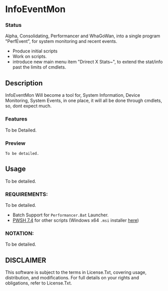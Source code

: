 # InfoEventMon

### Status
Alpha, Consolidating, Performancer and WhaGoWan, into a single program "PerfEvent", for system monitoring and recent events.
- Produce initial scripts
- Work on scripts.
- introduce new main menu item "Drirect X Stats~", to extend the stat/info past the limits of cmdlets.


## Description
InfoEventMon Will become a tool for, System Information, Device Monitoring, System Events, in one place, it will all be done through cmdlets, so, dont expect much.

### Features
To be Detailed.

### Preview
```
To be detailed.
```

## Usage
To be detailed.

### REQUIREMENTS:
To be detailed.
- Batch Support for `Performancer.Bat` Launcher.
- [PWSH 7.4](https://github.com/PowerShell/PowerShell/releases/tag/v7.4.0) for other scripts (Windows x64 `.msi` installer [here](https://github.com/PowerShell/PowerShell/releases/download/v7.4.0/PowerShell-7.4.0-win-x64.msi)) 

### NOTATION:
To be detailed.

## DISCLAIMER
This software is subject to the terms in License.Txt, covering usage, distribution, and modifications. For full details on your rights and obligations, refer to License.Txt.
